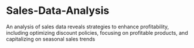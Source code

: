 # Sales-Data-Analysis
An analysis of sales data reveals strategies to enhance profitability, including optimizing discount policies, focusing on profitable products, and capitalizing on seasonal sales trends
